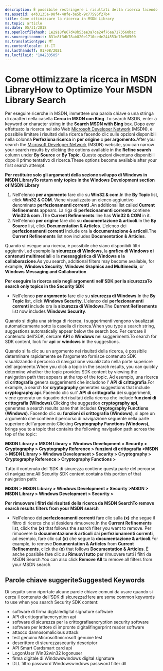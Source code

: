 ```yaml
---
description: È possibile restringere i risultati della ricerca facendo clic sulle opzioni disponibili nella colonna Perfeziona ricerca in per origine o per argomento.
ms.assetid: e4b3135a-98f4-48fe-be5b-9c77595f27b4
title: Come ottimizzare la ricerca in MSDN Library
ms.topic: article
ms.date: 05/31/2018
ms.openlocfilehash: 1e2918fe67d48b53ee3a7ce24f76aa7173560bac
ms.sourcegitcommit: 831e8f3db78ab820e1710cede244553c70e50500
ms.translationtype: MT
ms.contentlocale: it-IT
ms.lasthandoff: 01/08/2021
ms.locfileid: "104233505"
---
```

# <a name="how-to-optimize-your-msdn-library-search"></a><span data-ttu-id="3e913-103">Come ottimizzare la ricerca in MSDN Library</span><span class="sxs-lookup"><span data-stu-id="3e913-103">How to Optimize Your MSDN Library Search</span></span>

<span data-ttu-id="3e913-104">Per eseguire ricerche in MSDN, immettere una parola chiave o una stringa di caratteri nella casella **Cerca in MSDN con Bing** .</span><span class="sxs-lookup"><span data-stu-id="3e913-104">To search MSDN, enter a keyword or character string in the **Search MSDN with Bing** box.</span></span> <span data-ttu-id="3e913-105">Dopo aver effettuato la ricerca nel sito Web [Microsoft Developer Network](https://msdn.microsoft.com/default.aspx) (MSDN), è possibile limitare i risultati della ricerca facendo clic sulle opzioni disponibili nella colonna **Perfeziona ricerca** in **per origine** o **per argomento**.</span><span class="sxs-lookup"><span data-stu-id="3e913-105">After you search the [Microsoft Developer Network](https://msdn.microsoft.com/default.aspx) (MSDN) website, you can narrow your search results by clicking the options available in the **Refine search** column under **By Source** or **By Topic**.</span></span> <span data-ttu-id="3e913-106">Queste opzioni diventano disponibili dopo il primo tentativo di ricerca.</span><span class="sxs-lookup"><span data-stu-id="3e913-106">These options become available after your first search attempt.</span></span>

<span data-ttu-id="3e913-107">**Per restituire solo gli argomenti della sezione sviluppo di Windows in MSDN Library**</span><span class="sxs-lookup"><span data-stu-id="3e913-107">**To return only topics in the Windows Development section of MSDN Library**</span></span>

1.  <span data-ttu-id="3e913-108">Nell'elenco **per argomento** fare clic su **Win32 & com**.</span><span class="sxs-lookup"><span data-stu-id="3e913-108">In the **By Topic** list, click **Win32 & COM**.</span></span> <span data-ttu-id="3e913-109">Viene visualizzato un elenco aggiuntivo denominato **perfezionamenti correnti** .</span><span class="sxs-lookup"><span data-stu-id="3e913-109">An additional list called **Current Refinements** appears.</span></span> <span data-ttu-id="3e913-110">La riga di **perfezionamenti corrente** contiene **Win32 & com** .</span><span class="sxs-lookup"><span data-stu-id="3e913-110">The **Current Refinements** line has **Win32 & COM** in it.</span></span>
2.  <span data-ttu-id="3e913-111">Nell'elenco **per origine** fare clic su **documentazione & articoli**.</span><span class="sxs-lookup"><span data-stu-id="3e913-111">In the **By Source** list, click **Documentation & Articles**.</span></span> <span data-ttu-id="3e913-112">L'elenco dei **perfezionamenti correnti** include ora la **documentazione & articoli**.</span><span class="sxs-lookup"><span data-stu-id="3e913-112">The **Current Refinements** list now includes **Documentation & Articles**.</span></span>

<span data-ttu-id="3e913-113">Quando si esegue una ricerca, è possibile che siano disponibili filtri aggiuntivi, ad esempio la **sicurezza di Windows**, la **grafica di Windows e i contenuti multimediali** o la **messaggistica di Windows e la collaborazione**.</span><span class="sxs-lookup"><span data-stu-id="3e913-113">As you search, additional filters may become available, for example, **Windows Security**, **Windows Graphics and Multimedia**, or **Windows Messaging and Collaboration**.</span></span>

<span data-ttu-id="3e913-114">**Per eseguire la ricerca solo negli argomenti nell'SDK per la sicurezza**</span><span class="sxs-lookup"><span data-stu-id="3e913-114">**To search only topics in the Security SDK**</span></span>

-   <span data-ttu-id="3e913-115">Nell'elenco **per argomento** fare clic su **sicurezza di Windows**.</span><span class="sxs-lookup"><span data-stu-id="3e913-115">In the **By Topic** list, click **Windows Security**.</span></span> <span data-ttu-id="3e913-116">L'elenco dei **perfezionamenti correnti** include ora la **sicurezza di Windows**.</span><span class="sxs-lookup"><span data-stu-id="3e913-116">The **Current Refinements** list now includes **Windows Security**.</span></span>

<span data-ttu-id="3e913-117">Quando si digita una stringa di ricerca, i suggerimenti vengono visualizzati automaticamente sotto la casella di ricerca.</span><span class="sxs-lookup"><span data-stu-id="3e913-117">When you type a search string, suggestions automatically appear below the search box.</span></span> <span data-ttu-id="3e913-118">Per cercare il contenuto dell'SDK, cercare **API** o **Windows** nei suggerimenti.</span><span class="sxs-lookup"><span data-stu-id="3e913-118">To search for SDK content, look for **api** or **windows** in the suggestions.</span></span>

<span data-ttu-id="3e913-119">Quando si fa clic su un argomento nei risultati della ricerca, è possibile determinare rapidamente se l'argomento fornisce contenuto SDK visualizzando il percorso di navigazione visualizzato nella parte superiore dell'argomento.</span><span class="sxs-lookup"><span data-stu-id="3e913-119">When you click a topic in the search results, you can quickly determine whether the topic provides SDK content by viewing the navigation path that appears at the top of the topic.</span></span> <span data-ttu-id="3e913-120">Ad esempio, una ricerca di **crittografia** genera suggerimenti che includono l' **API di crittografia**.</span><span class="sxs-lookup"><span data-stu-id="3e913-120">For example, a search for **cryptography** generates suggestions that include **cryptography api**.</span></span> <span data-ttu-id="3e913-121">Facendo clic sull' **API di crittografia** dei suggerimenti, viene generato un riquadro dei risultati della ricerca che include **funzioni di crittografia (Windows)**.</span><span class="sxs-lookup"><span data-stu-id="3e913-121">Clicking the suggestion **cryptography api**, generates a search results pane that includes **Cryptography Functions (Windows)**.</span></span> <span data-ttu-id="3e913-122">Facendo clic su **funzioni di crittografia (Windows)**, si apre un argomento che contiene il percorso di navigazione seguente nella parte superiore dell'argomento:</span><span class="sxs-lookup"><span data-stu-id="3e913-122">Clicking **Cryptography Functions (Windows)**, brings you to a topic that contains the following navigation path across the top of the topic:</span></span>

<span data-ttu-id="3e913-123">**MSDN Library > MSDN Library > Windows Development > Security > Cryptography > Cryptography Reference > funzioni di crittografia >**</span><span class="sxs-lookup"><span data-stu-id="3e913-123">**MSDN > MSDN Library > Windows Development > Security > Cryptography > Cryptography Reference > Cryptography Functions >**</span></span>

<span data-ttu-id="3e913-124">Tutto il contenuto dell'SDK di sicurezza contiene questa parte del percorso di navigazione:</span><span class="sxs-lookup"><span data-stu-id="3e913-124">All Security SDK content contains this portion of that navigation path:</span></span>

<span data-ttu-id="3e913-125">**MSDN > MSDN Library > Windows Development > Security >**</span><span class="sxs-lookup"><span data-stu-id="3e913-125">**MSDN > MSDN Library > Windows Development > Security >**</span></span>

<span data-ttu-id="3e913-126">**Per rimuovere i filtri dei risultati della ricerca da MSDN Search**</span><span class="sxs-lookup"><span data-stu-id="3e913-126">**To remove search results filters from your MSDN search**</span></span>

-   <span data-ttu-id="3e913-127">Nell'elenco dei **perfezionamenti correnti** fare clic sulla **(x)** che segue il filtro di ricerca che si desidera rimuovere.</span><span class="sxs-lookup"><span data-stu-id="3e913-127">In the **Current Refinements** list, click the **(x)** that follows the search filter you want to remove.</span></span> <span data-ttu-id="3e913-128">Per rimuovere la **documentazione & articoli** dai **perfezionamenti correnti**, ad esempio, fare clic sul **(x)** che segue la **documentazione & articoli**.</span><span class="sxs-lookup"><span data-stu-id="3e913-128">For example, to remove **Documentation & Articles** from **Current Refinements**, click the **(x)** that follows **Documentation & Articles**.</span></span> <span data-ttu-id="3e913-129">È anche possibile fare clic su **Rimuovi tutto** per rimuovere tutti i filtri da MSDN Search.</span><span class="sxs-lookup"><span data-stu-id="3e913-129">You can also click **Remove All** to remove all filters from your MSDN search.</span></span>

## <a name="suggested-keywords"></a><span data-ttu-id="3e913-130">Parole chiave suggerite</span><span class="sxs-lookup"><span data-stu-id="3e913-130">Suggested Keywords</span></span>

<span data-ttu-id="3e913-131">Di seguito sono riportate alcune parole chiave comuni da usare quando si cerca il contenuto dell'SDK di sicurezza:</span><span class="sxs-lookup"><span data-stu-id="3e913-131">Here are some common keywords to use when you search Security SDK content:</span></span>

-   <span data-ttu-id="3e913-132">software di firma digitale</span><span class="sxs-lookup"><span data-stu-id="3e913-132">digital signature software</span></span>
-   <span data-ttu-id="3e913-133">API di crittografia</span><span class="sxs-lookup"><span data-stu-id="3e913-133">encryption api</span></span>
-   <span data-ttu-id="3e913-134">software di sicurezza per la crittografia</span><span class="sxs-lookup"><span data-stu-id="3e913-134">encryption security software</span></span>
-   <span data-ttu-id="3e913-135">software per lettore di impronte digitali</span><span class="sxs-lookup"><span data-stu-id="3e913-135">fingerprint reader software</span></span>
-   <span data-ttu-id="3e913-136">attacco dannoso</span><span class="sxs-lookup"><span data-stu-id="3e913-136">malicious attack</span></span>
-   <span data-ttu-id="3e913-137">test genuino Microsoft</span><span class="sxs-lookup"><span data-stu-id="3e913-137">microsoft genuine test</span></span>
-   <span data-ttu-id="3e913-138">descrittore di sicurezza</span><span class="sxs-lookup"><span data-stu-id="3e913-138">security descriptor</span></span>
-   <span data-ttu-id="3e913-139">API Smart Card</span><span class="sxs-lookup"><span data-stu-id="3e913-139">smart card api</span></span>
-   <span data-ttu-id="3e913-140">LogonUser Win32</span><span class="sxs-lookup"><span data-stu-id="3e913-140">win32 logonuser</span></span>
-   <span data-ttu-id="3e913-141">firma digitale di Windows</span><span class="sxs-lookup"><span data-stu-id="3e913-141">windows digital signature</span></span>
-   <span data-ttu-id="3e913-142">DLL filtro password Windows</span><span class="sxs-lookup"><span data-stu-id="3e913-142">windows password filter dll</span></span>

 

 



